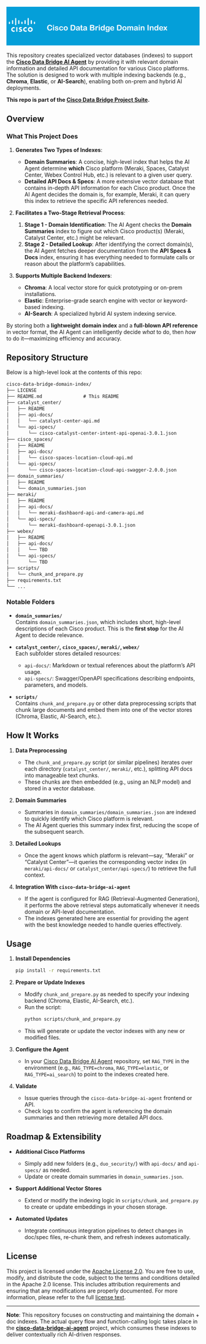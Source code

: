 ![Cisco Data Bridge Banner](assets/banner4.png)

This repository creates specialized vector databases (indexes) to support the **[Cisco Data Bridge AI Agent](https://github.com/APO-SRE/cisco-data-bridge-ai-agent)** by providing it with relevant domain information and detailed API documentation for various Cisco platforms. The solution is designed to work with multiple indexing backends (e.g., **Chroma**, **Elastic**, or **AI-Search**), enabling both on-prem and hybrid AI deployments.


**This repo is part of the [Cisco Data Bridge Project Suite](https://github.com/APO-SRE/cisco-data-bridge-project-suite).**



## Overview

### What This Project Does
1. **Generates Two Types of Indexes**:
   - **Domain Summaries**: A concise, high-level index that helps the AI Agent determine **which** Cisco platform (Meraki, Spaces, Catalyst Center, Webex Control Hub, etc.) is relevant to a given user query.
   - **Detailed API Docs & Specs**: A more extensive vector database that contains in-depth API information for each Cisco product. Once the AI Agent decides the domain is, for example, Meraki, it can query this index to retrieve the specific API references needed.

2. **Facilitates a Two-Stage Retrieval Process**:
   1. **Stage 1 - Domain Identification**: The AI Agent checks the **Domain Summaries** index to figure out which Cisco product(s) (Meraki, Catalyst Center, etc.) might be relevant.
   2. **Stage 2 - Detailed Lookup**: After identifying the correct domain(s), the AI Agent fetches deeper documentation from the **API Specs & Docs** index, ensuring it has everything needed to formulate calls or reason about the platform’s capabilities.

3. **Supports Multiple Backend Indexers**:
   - **Chroma**: A local vector store for quick prototyping or on-prem installations.
   - **Elastic**: Enterprise-grade search engine with vector or keyword-based indexing.
   - **AI-Search**: A specialized hybrid AI system indexing service.

By storing both a **lightweight domain index** and a **full-blown API reference** in vector format, the AI Agent can intelligently decide _what_ to do, then _how_ to do it—maximizing efficiency and accuracy.

## Repository Structure

Below is a high-level look at the contents of this repo:

```
cisco-data-bridge-domain-index/
├── LICENSE
├── README.md               # This README
├── catalyst_center/
│   ├── README
│   ├── api-docs/
│   │   └── catalyst-center-api.md
│   └── api-specs/
│       └── cisco-catalyst-center-intent-api-openai-3.0.1.json
├── cisco_spaces/
│   ├── README
│   ├── api-docs/
│   │   └── cisco-spaces-location-cloud-api.md
│   └── api-specs/
│       └── cisco-spaces-location-cloud-api-swagger-2.0.0.json
├── domain_summaries/
│   ├── README
│   └── domain_summaries.json
├── meraki/
│   ├── README
│   ├── api-docs/
│   │   └── meraki-dashbaord-api-and-camera-api.md
│   └── api-specs/
│       └── meraki-dashboard-openapi-3.0.1.json
├── webex/
│   ├── README
│   ├── api-docs/
│   │   └── TBD
│   └── api-specs/
│       └── TBD
├── scripts/
│   └── chunk_and_prepare.py
├── requirements.txt
└── ...
```

### Notable Folders

- **`domain_summaries/`**  
  Contains `domain_summaries.json`, which includes short, high-level descriptions of each Cisco product. This is the **first stop** for the AI Agent to decide relevance.

- **`catalyst_center/`, `cisco_spaces/`, `meraki/`, `webex/`**  
  Each subfolder stores detailed resources:
  - `api-docs/`: Markdown or textual references about the platform’s API usage.
  - `api-specs/`: Swagger/OpenAPI specifications describing endpoints, parameters, and models.

- **`scripts/`**  
  Contains `chunk_and_prepare.py` or other data preprocessing scripts that chunk large documents and embed them into one of the vector stores (Chroma, Elastic, AI-Search, etc.).

## How It Works

1. **Data Preprocessing**  
   - The `chunk_and_prepare.py` script (or similar pipelines) iterates over each directory (`catalyst_center/`, `meraki/`, etc.), splitting API docs into manageable text chunks.  
   - These chunks are then embedded (e.g., using an NLP model) and stored in a vector database.

2. **Domain Summaries**  
   - Summaries in `domain_summaries/domain_summaries.json` are indexed to quickly identify which Cisco platform is relevant.  
   - The AI Agent queries this summary index first, reducing the scope of the subsequent search.

3. **Detailed Lookups**  
   - Once the agent knows which platform is relevant—say, “Meraki” or “Catalyst Center”—it queries the corresponding vector index (in `meraki/api-docs/` or `catalyst_center/api-specs/`) to retrieve the full context.

4. **Integration With `cisco-data-bridge-ai-agent`**  
   - If the agent is configured for RAG (Retrieval-Augmented Generation), it performs the above retrieval steps automatically whenever it needs domain or API-level documentation.  
   - The indexes generated here are essential for providing the agent with the best knowledge needed to handle queries effectively.

## Usage

1. **Install Dependencies**  
   ```bash
   pip install -r requirements.txt
   ```
2. **Prepare or Update Indexes**  
   - Modify `chunk_and_prepare.py` as needed to specify your indexing backend (Chroma, Elastic, AI-Search, etc.).
   - Run the script:
     ```bash
     python scripts/chunk_and_prepare.py
     ```
   - This will generate or update the vector indexes with any new or modified files.

3. **Configure the Agent**  
   - In your [Cisco Data Bridge AI Agent](https://github.com/APO-SRE/cisco-data-bridge-ai-agent) repository, set `RAG_TYPE` in the environment (e.g., `RAG_TYPE=chroma`, `RAG_TYPE=elastic`, or `RAG_TYPE=ai_search`) to point to the indexes created here.

4. **Validate**  
   - Issue queries through the `cisco-data-bridge-ai-agent` frontend or API.  
   - Check logs to confirm the agent is referencing the domain summaries and then retrieving more detailed API docs.

## Roadmap & Extensibility

- **Additional Cisco Platforms**  
  - Simply add new folders (e.g., `duo_security/`) with `api-docs/` and `api-specs/` as needed.  
  - Update or create domain summaries in `domain_summaries.json`.

- **Support Additional Vector Stores**  
  - Extend or modify the indexing logic in `scripts/chunk_and_prepare.py` to create or update embeddings in your chosen storage.

- **Automated Updates**  
  - Integrate continuous integration pipelines to detect changes in doc/spec files, re-chunk them, and refresh indexes automatically.

## License

This project is licensed under the [Apache License 2.0](LICENSE). You are free to use, modify, and distribute the code, subject to the terms and conditions detailed in the Apache 2.0 license. This includes attribution requirements and ensuring that any modifications are properly documented. For more information, please refer to the full [license text](LICENSE).

---

**Note**: This repository focuses on constructing and maintaining the domain + doc indexes. The actual query flow and function-calling logic takes place in the **[cisco-data-bridge-ai-agent](https://github.com/APO-SRE/cisco-data-bridge-ai-agent)** project, which consumes these indexes to deliver contextually rich AI-driven responses.

